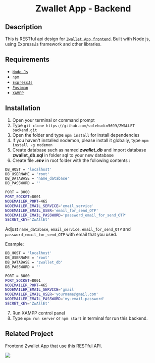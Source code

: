 <h1 align="center">Zwallet App - Backend</h1>

## Description

This is RESTful api design for
[`Zwallet App frontend`](https://github.com/solehudin5699/ZWALLET-frontend.git).
Built with Node js, using ExpressJs framework and other libraries.

## Requirements

- [`Node Js`](https://nodejs.org/en/)
- [`npm`](https://www.npmjs.com/get-npm)
- [`ExpressJs`](https://expressjs.com/)
- [`Postman`](https://www.postman.com/downloads/)
- [`XAMPP`](https://www.apachefriends.org/index.html)

## Installation

1. Open your terminal or command prompt
2. Type `git clone https://github.com/solehudin5699/ZWALLET-backend.git`
3. Open the folder and type `npm install` for install dependencies
4. If you haven't installed nodemon, please install it globally, type
   `npm install -g nodemon`
5. Create database such as named **_zwallet_db_** and import database
   **zwallet_db.sql** in folder sql to your new database
6. Create file **_.env_** in root folder with the following contents :

```bash
DB_HOST = 'localhost'
DB_USERNAME = 'root'
DB_DATABASE = 'name_database'
DB_PASSWORD = ''

PORT = 8000
PORT_SOCKET=8001
NODEMAILER_PORT=465
NODEMAILER_EMAIL_SERVICE='email_service'
NODEMAILER_EMAIL_USER='email_for_send_OTP'
NODEMAILER_EMAIL_PASSWORD='password_email_for_send_OTP'
SECRET_KEY='ZwAllEt'
```

Adjust `name_database`, `email_service`, `email_for_send_OTP` and
`password_email_for_send_OTP` with email that you used.

Example:

```bash
DB_HOST = 'localhost'
DB_USERNAME = 'root'
DB_DATABASE = 'zwallet_db'
DB_PASSWORD = ''

PORT = 8000
PORT_SOCKET=8001
NODEMAILER_PORT=465
NODEMAILER_EMAIL_SERVICE='gmail'
NODEMAILER_EMAIL_USER='yourname@gmail.com'
NODEMAILER_EMAIL_PASSWORD='my-email-password'
SECRET_KEY='ZwAllEt'
```

7. Run XAMPP control panel
8. Type `npm run server` or `npm start` in terminal for run this backend.

## Related Project

Frontend Zwallet App that use this RESTful API.

<a href="https://github.com/solehudin5699/ZWALLET-frontend.git">
<img src="https://img.shields.io/badge/Zwallet%20Frontend-Repository-blue.svg?style=popout&logo=github"/>
</a>
